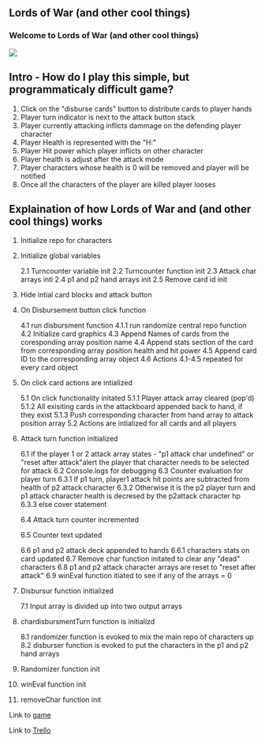 ## Lords of War (and other cool things)

### Welcome to Lords of War (and other cool things)


![](https://github.com/ilya0/Project1/blob/master/readme%20files/Main%20setup%20front%20page.png)



## Intro - How do I play this simple, but programmaticaly difficult game?

1. Click on the "disburse cards" button to distribute cards to player hands
2. Player turn indicator is next to the attack button stack
3. Player currently attacking inflicts dammage on the defending player character
4. Player Health is represented with the "H:"
5. Player Hit power which player inflicts on other character
6. Player health is adjust after the attack mode
7. Player characters whose health is 0 will be removed and player will be notified
8. Once all the characters of the player are killed player looses

## Explaination of how Lords of War and (and other cool things) works

1. Initialize repo for characters
2. Initialize global variables

    2.1 Turncounter variable init
    2.2 Turncounter function init
    2.3 Attack char arrays inti
    2.4 p1 and p2 hand arrays init
    2.5 Remove card id init

3. Hide intial card blocks and attack button

4. On Disbursement button click function

    4.1 run disbursment function
        4.1.1 run randomize central repo function
    4.2 Initialize card graphics
    4.3 Append Names of cards from the coresponding array position name
    4.4 Append stats section of the card from corresponding array position health and hit power
    4.5 Append card ID to the corresponding array object
    4.6 Actions 4.1-4.5 repeated for every card object

5. On click card actions are intialized

    5.1 On click functionality initated
        5.1.1 Player attack array cleared (pop'd)
        5.1.2 All exisiting cards in the attackboard appended back to hand, if they exist 
        5.1.3 Push corresponding character from hand array to attack position array
    5.2 Actions are intialized for all cards and all players

6. Attack turn function initialized

    6.1 if the player 1 or 2 attack array states - "p1 attack char undefined" or "reset after attack"alert the player that character needs to be selected for attack
    6.2 Console.logs for debugging
    6.3 Counter  evaluation for player turn
        6.3.1 If p1 turn, player1 attack hit points are subtracted from health of p2 attack character
        6.3.2 Otherwise it is the p2 player turn and p1 attack character health is decresed by the p2attack character hp
        6.3.3 else cover statement

    6.4 Attack turn counter incremented

    6.5 Counter text updated

    6.6 p1 and p2 attack deck appended to hands
    6.6.1 characters stats on card updated
    6.7 Remove char function initated to clear any "dead" characters
    6.8 p1 and p2 attack character arrays are reset to "reset after attack"
    6.9 winEval function itiated to see if any of the arrays = 0

7. Disbursur function initialized

    7.1 Input array is divided up into two output arrays

8. chardisbursmentTurn function is initializd

    8.1 randomizer function is evoked to mix the main repo of characters up
    8.2 disburser function is evoked to put the characters in the p1 and p2 hand arrays

9. Randomizer function init

10. winEval function init

11. removeChar function init



Link to [game](http://ilya0.github.io/Project1)

Link to [Trello](https://trello.com/b/0pPnXkD1/project1-pvp)

